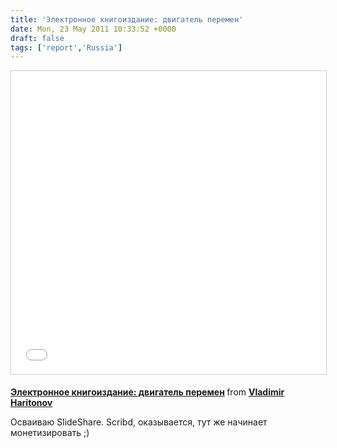 ```yaml
---
title: 'Электронное книгоиздание: двигатель перемен'
date: Mon, 23 May 2011 10:33:52 +0000
draft: false
tags: ['report','Russia']
---
```


  

<p><iframe src="//www.slideshare.net/slideshow/embed_code/key/na1YrLVnRb4XP8" width="595" height="485" frameborder="0" marginwidth="0" marginheight="0" scrolling="no" style="border:1px solid #CCC; border-width:1px; margin-bottom:5px; max-width: 100%;" allowfullscreen> </iframe> <div style="margin-bottom:5px"> <strong> <a href="//www.slideshare.net/VladimirHaritonov/ss-8066052" title="Электронное книгоиздание: двигатель перемен" target="_blank">Электронное книгоиздание: двигатель перемен</a> </strong> from <strong><a href="https://www.slideshare.net/VladimirHaritonov" target="_blank">Vladimir Haritonov</a></strong> </div></p>

Осваиваю SlideShare. Scribd, оказывается, тут же начинает монетизировать ;)
